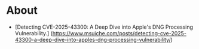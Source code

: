 # About
- [Detecting CVE-2025-43300: A Deep Dive into Apple's DNG Processing Vulnerability.]
(https://www.msuiche.com/posts/detecting-cve-2025-43300-a-deep-dive-into-apples-dng-processing-vulnerability/)